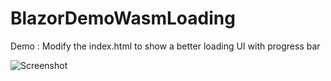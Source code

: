 # BlazorDemoWasmLoading

Demo : Modify the index.html to show a better loading UI with progress bar

![Screenshot](https://github.com/BlazorPlus/BlazorDemoWasmLoading/raw/master/loadingprogress.png)
